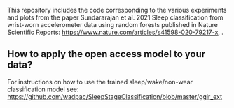 This repository includes the code corresponding to the various experiments and plots from the paper Sundararajan et al. 2021 Sleep classification from wrist-worn accelerometer data using random forests published in Nature Scientific Reports: https://www.nature.com/articles/s41598-020-79217-x, .

## How to apply the open access model to your data?

For instructions on how to use the trained sleep/wake/non-wear classification model see: https://github.com/wadpac/SleepStageClassification/blob/master/ggir_ext

